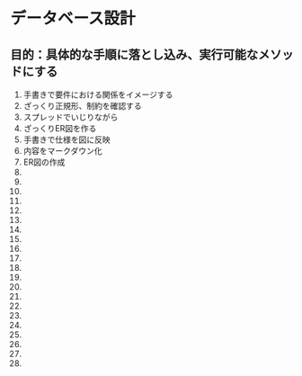 # データベース設計

## 目的：具体的な手順に落とし込み、実行可能なメソッドにする

<ol>

<li>手書きで要件における関係をイメージする</li>
<li>ざっくり正規形、制約を確認する</li>
<li>スプレッドでいじりながら</li>
<li>ざっくりER図を作る</li>
<li>手書きで仕様を図に反映</li>
<li>内容をマークダウン化</li>
<li>ER図の作成</li>
<li></li>
<li></li>
<li></li>
<li></li>
<li></li>
<li></li>
<li></li>
<li></li>
<li></li>
<li></li>
<li></li>
<li></li>
<li></li>
<li></li>
<li></li>
<li></li>
<li></li>
<li></li>
<li></li>
<li></li>
<li></li>

</ol>